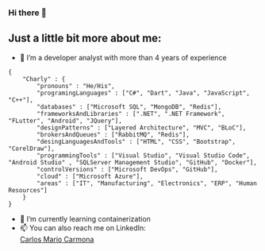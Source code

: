 ### Hi there 👋

<!--
**CarlosMarioCarmona/CarlosMarioCarmona** is a ✨ _special_ ✨ repository because its `README.md` (this file) appears on your GitHub profile.

Here are some ideas to get you started:

- 🔭 I’m currently working on ...
- 🌱 I’m currently learning ...
- 👯 I’m looking to collaborate on ...
- 🤔 I’m looking for help with ...
- 💬 Ask me about ...
- 📫 How to reach me: ...
- 😄 Pronouns: ...
- ⚡ Fun fact: ...
-->

## Just a little bit more about me: 

- 🔭 I’m a developer analyst with more than 4 years of experience

```
{
    "Charly" : {
        "pronouns" : "He/His", 
        "programingLanguages" : ["C#", "Dart", "Java", "JavaScript", "C++"],
        "databases" : ["Microsoft SQL", "MongoDB", "Redis"],
        "frameworksAndLibraries" : [".NET", ".NET Framework", "FLutter", "Android", "JQuery"],
        "designPatterns" : ["Layered Architecture", "MVC", "BLoC"],
        "brokersAndQueues" : ["RabbitMQ", "Redis"],  
        "desingLanguagesAndTools" : ["HTML", "CSS", "Bootstrap", "CorelDraw"], 
        "programmingTools" : ["Visual Studio", "Visual Studio Code", "Android Studio" , "SQLServer Management Studio", "GitHub", "Docker"],
        "controlVersions" : ["Microsoft DevOps", "GitHub"], 
        "cloud" : ["Microsoft Azure"],
        "areas" : ["IT", "Manufacturing", "Electronics", "ERP", "Human Resources"]
    }
}
```

- 🌱 I’m currently learning containerization 
- 📫 You can also reach me on LinkedIn: <div class="badge-base LI-profile-badge" data-locale="en_US" data-size="large" data-theme="dark" data-type="HORIZONTAL" data-vanity="carlos-mario-carmona-69a251179" data-version="v1"><a class="badge-base__link LI-simple-link" href="https://mx.linkedin.com/in/carlos-mario-carmona-69a251179?trk=profile-badge">Carlos Mario Carmona</a></div>


              

